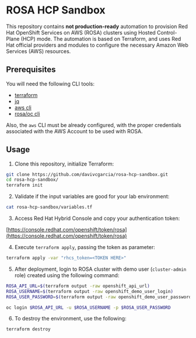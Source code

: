 # ROSA HCP Sandbox

This repository contains **not production-ready** automation to provision Red Hat OpenShift Services on AWS (ROSA) clusters using Hosted Control-Plane (HCP) mode. The automation is based on Terraform, and uses Red Hat official providers and modules to configure the necessary Amazon Web Services (AWS) resources.

## Prerequisites

You will need the following CLI tools:

- [terraform](https://developer.hashicorp.com/terraform/install)
- [jq](https://jqlang.github.io/jq/)
- [aws cli](https://docs.aws.amazon.com/cli/latest/userguide/getting-started-install.html)
- [rosa/oc cli](https://docs.openshift.com/rosa/rosa_install_access_delete_clusters/rosa_getting_started_iam/rosa-installing-rosa.html)

Also, the `aws` CLI must be already configured, with the proper credentials associated with the AWS Account to be used with ROSA.

## Usage

1. Clone this repository, initialize Terraform:

```bash
git clone https://github.com/davivcgarcia/rosa-hcp-sandbox.git
cd rosa-hcp-sandbox/
terraform init
```

2. Validate if the input variables are good for your lab environment:

```bash
cat rosa-hcp-sandbox/variables.tf
```

3. Access Red Hat Hybrid Console and copy your authentication token:

[https://console.redhat.com/openshift/token/rosa](https://console.redhat.com/openshift/token/rosa)

4. Execute `terraform apply`, passing the token as parameter:

```bash
terraform apply -var "rhcs_token=<TOKEN HERE>"
```

5. After deployment, login to ROSA cluster with demo user (`cluster-admin` role) created using the following command:

```bash
ROSA_API_URL=$(terraform output -raw openshift_api_url)
ROSA_USERNAME=$(terraform output -raw openshift_demo_user_login)
ROSA_USER_PASSWORD=$(terraform output -raw openshift_demo_user_password)

oc login $ROSA_API_URL -u $ROSA_USERNAME -p $ROSA_USER_PASSWORD
```

6. To destroy the environment, use the following:

```bash
terraform destroy
```
